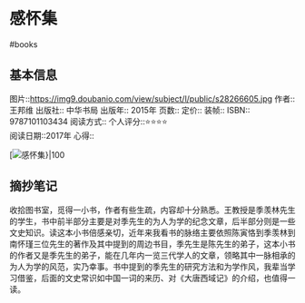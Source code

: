 ---
---

# 感怀集
#books 
## 基本信息

图片::https://img9.doubanio.com/view/subject/l/public/s28266605.jpg
作者:: 王邦维
出版社:: 中华书局
出版年:: 2015年
页数:: 
定价:: 
装帧:: 
ISBN:: 9787101103434
阅读方式::
个人评分::⭐⭐⭐⭐  
阅读日期::2017年
心得::

 [![感怀集}|100](https://img9.doubanio.com/view/subject/l/public/s28266605.jpg)

## 摘抄笔记

收拾图书室，觅得一小书，作者有些生疏，内容却十分熟悉。王教授是季羡林先生的学生，书中前半部分主要是对季先生的为人为学的纪念文章，后半部分则是一些文史知识。读这本小书倍感亲切，近年来我看书的脉络主要依照陈寅恪到季羡林到南怀瑾三位先生的著作及其中提到的周边书目，季先生是陈先生的弟子，这本小书的作者又是季先生的弟子，能在几年内一览三代学人的文章，领略其中一脉相承的为人为学的风范，实乃幸事。书中提到的季先生的研究方法和为学作风，我辈当学习借鉴，后面的文史常识如中国一词的来历、对《大唐西域记》的介绍，也值得一读。